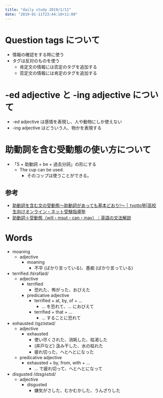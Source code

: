 ```yaml
---
title: "daily study 2019/1/11"
date: "2019-01-11T23:44:18+11:00"
---
```


# Question tags について

- 情報の確認をする時に使う
- タグは反対のものを使う
    - 肯定文の情報には否定のタグを追加する
    - 否定文の情報には肯定のタグを追加する

# -ed adjective と -ing adjective について

- -ed adjective は感情を表現し、人や動物にしか使えない
- -ing adjective はどういう人、物かを表現する

# 助動詞を含む受動態の使い方について

- 「S + 助動詞 + be + 過去分詞」の形にする
    - The cup can be used.
        - そのコップは使うことができる。

## 参考

- [助動詞を含む文の受動態～助動詞があっても基本どおり!～ │ tyotto塾|高校生向けオンライン・ネット受験指導塾](http://tyottojuku.com/study/%E8%8B%B1%E8%AA%9E/%E6%85%8B/2589/)
- [助動詞＋受動態（will・msut・can・may）｜英語の文法解説](https://e-grammar.info/passive/auxiliary.html)

# Words

- moaning
    - adjective
        - moaning
            - 不平 (ばかり言っている)、愚痴 (ばかり言っている)
- terrified /tɛ́rəfàɪd/
    - adjective
        - terrified
            - 恐れた、怖がった、おびえた
        - predicative adjective
            - terrified + at, by, of + …
                - … を恐れて、… におびえて
            - terrified + that + …
                - … することに恐れて
- exhausted /ɪɡzɔ́stəd/
    - adjective
        - exhausted
            - 使い尽くされた、消耗した、枯渇した
            - (井戸など) 汲み干した、水の枯れた
            - 疲れ切った、へとへとになった
    - predicative adjective
        - exhausted + by, from, with + …
            - … で疲れ切って、へとへとになって
- disgusted /dɪsgʌ́stɪd/
    - adjective
        - disgusted
            - 嫌気がさした、むかむかした、うんざりした
